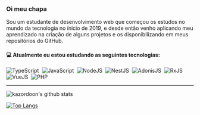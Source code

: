### Oi meu chapa

Sou um estudante de desenvolvimento web que começou os estudos no mundo da tecnologia no ínicio de 2019, e desde então venho aplicando meu aprendizado na criação de alguns projetos e os disponibilizando em meus repositórios do GitHub.

#### :computer: Atualmente eu estou estudando as seguintes tecnologias:

![TypeScript](https://img.shields.io/badge/-TypeScript-007ACC?style=flat&logoColor=fff&logo=typescript)&nbsp;
![JavaScript](https://img.shields.io/badge/-JavaScript-FEAE32?style=flat&logoColor=fff&logo=javascript)&nbsp;
![NodeJS](https://img.shields.io/badge/-NodeJS-5B9856?style=flat&logoColor=fff&logo=node.js)&nbsp;
![NestJS](https://img.shields.io/badge/-NestJS-ea2845?style=flat&logoColor=fff&logo=nestjs)&nbsp;
![AdonisJS](https://img.shields.io/badge/-AdonisJS-220052?style=flat&logoColor=fff&logo=adonisjs)&nbsp;
![RxJS](https://img.shields.io/badge/-RxJS-db0090?style=flat&logoColor=fff&logo=rxjs)&nbsp;
![VueJS](https://img.shields.io/badge/-VueJS-41b883?style=flat&logoColor=fff&logo=vuejs)&nbsp;
![PHP](https://img.shields.io/badge/-PHP-369?style=flat&logoColor=fff&logo=php)&nbsp;

_ _ _

![kazordoon's github stats](https://github-readme-stats.vercel.app/api?username=kazordoon&count_private=true&show_icons=true)

[![Top Langs](https://github-readme-stats.vercel.app/api/top-langs/?username=kazordoon&layout=compact)](https://github.com/anuraghazra/github-readme-stats)
